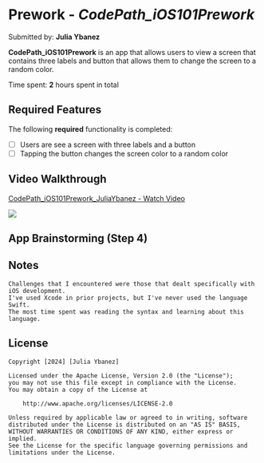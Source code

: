 # Prework - *CodePath_iOS101Prework*

Submitted by: **Julia Ybanez**

**CodePath_iOS101Prework** is an app that allows users to view a screen that contains three labels and button that allows them to change the screen to a random color.

Time spent: **2** hours spent in total

## Required Features

The following **required** functionality is completed:

- [ ] Users are see a screen with three labels and a button
- [ ] Tapping the button changes the screen color to a random color
 
## Video Walkthrough

<div>
    <a href="https://www.loom.com/share/b3e2239898db44b990450e7485171179">
      <p>CodePath_iOS101Prework_JuliaYbanez - Watch Video</p>
    </a>
    <a href="https://www.loom.com/share/b3e2239898db44b990450e7485171179">
      <img style="max-width:300px;" src="https://cdn.loom.com/sessions/thumbnails/b3e2239898db44b990450e7485171179-with-play.gif">
    </a>
  </div>

## App Brainstorming (Step 4)

## Notes

    Challenges that I encountered were those that dealt specifically with iOS development. 
    I've used Xcode in prior projects, but I've never used the language Swift. 
    The most time spent was reading the syntax and learning about this language.

## License

    Copyright [2024] [Julia Ybanez]

    Licensed under the Apache License, Version 2.0 (the "License");
    you may not use this file except in compliance with the License.
    You may obtain a copy of the License at

        http://www.apache.org/licenses/LICENSE-2.0

    Unless required by applicable law or agreed to in writing, software
    distributed under the License is distributed on an "AS IS" BASIS,
    WITHOUT WARRANTIES OR CONDITIONS OF ANY KIND, either express or implied.
    See the License for the specific language governing permissions and
    limitations under the License.
